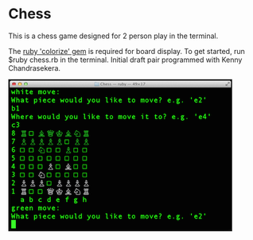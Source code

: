 # Chess

This is a chess game designed for 2 person play in the terminal.

The [ruby 'colorize' gem](https://github.com/fazibear/colorize) is required for board display.  To get started, run $ruby chess.rb in the terminal. Initial draft pair programmed with Kenny Chandrasekera.

![alt text](https://github.com/rachelhay/chess/raw/master/chess_screenshot.png)